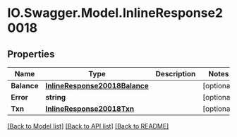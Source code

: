 # IO.Swagger.Model.InlineResponse20018
## Properties

Name | Type | Description | Notes
------------ | ------------- | ------------- | -------------
**Balance** | [**InlineResponse20018Balance**](InlineResponse20018Balance.md) |  | [optional] 
**Error** | **string** |  | [optional] 
**Txn** | [**InlineResponse20018Txn**](InlineResponse20018Txn.md) |  | [optional] 

[[Back to Model list]](../README.md#documentation-for-models) [[Back to API list]](../README.md#documentation-for-api-endpoints) [[Back to README]](../README.md)

